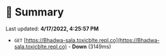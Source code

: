 # 📖 Summary
Last updated: **4/17/2022, 4:25:57 PM**

- `GET` [https://Bhadwa-sala.toxicblte.repl.co](https://Bhadwa-sala.toxicblte.repl.co) - **Down** (3149ms)
